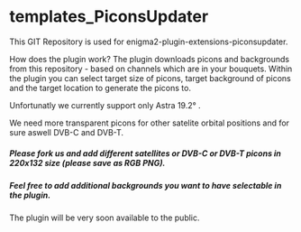 templates_PiconsUpdater
=============================

This GIT Repository is used for enigma2-plugin-extensions-piconsupdater. 

How does the plugin work?
The plugin downloads picons and backgrounds from this repository - based on channels which are in your bouquets.
Within the plugin you can select target size of picons, target background of picons and the target location to generate the picons to.

Unfortunatly we currently support only Astra 19.2° . 

We need more transparent picons for other satelite orbital positions and for sure aswell DVB-C and DVB-T. 

##### Please fork us and add different satellites or DVB-C or DVB-T picons in 220x132 size (please save as RGB PNG).
##### Feel free to add additional backgrounds you want to have selectable in the plugin. 

The plugin will be very soon available to the public.
